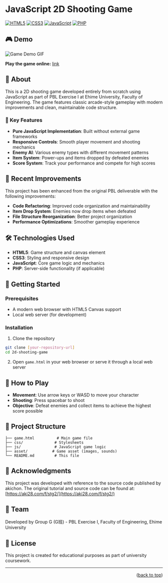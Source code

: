 # JavaScript 2D Shooting Game

<div id="top"></div>

[![HTML5](https://img.shields.io/badge/html5-%23E34F26.svg?style=for-the-badge&logo=html5&logoColor=white)](https://developer.mozilla.org/en-US/docs/Web/HTML)
[![CSS3](https://img.shields.io/badge/css3-%231572B6.svg?style=for-the-badge&logo=css3&logoColor=white)](https://developer.mozilla.org/en-US/docs/Web/CSS)
[![JavaScript](https://img.shields.io/badge/javascript-%23323330.svg?style=for-the-badge&logo=javascript&logoColor=%23F7DF1E)](https://developer.mozilla.org/en-US/docs/Web/JavaScript)
[![PHP](https://img.shields.io/badge/php-%23777BB4.svg?style=for-the-badge&logo=php&logoColor=white)](https://www.php.net/)

## 🎮 Demo

![Game Demo GIF](asset/media/shooting.gif)

**Play the game online:** [link](https://j341nono.github.io/2Dshooting/game.html)

## 📖 About

This is a 2D shooting game developed entirely from scratch using JavaScript as part of PBL Exercise I at Ehime University, Faculty of Engineering. The game features classic arcade-style gameplay with modern improvements and clean, maintainable code structure.

### 🎯 Key Features

- **Pure JavaScript Implementation**: Built without external game frameworks
- **Responsive Controls**: Smooth player movement and shooting mechanics
- **Enemy AI**: Various enemy types with different movement patterns
- **Item System**: Power-ups and items dropped by defeated enemies
- **Score System**: Track your performance and compete for high scores

## 🔧 Recent Improvements

This project has been enhanced from the original PBL deliverable with the following improvements:

- **Code Refactoring**: Improved code organization and maintainability
- **Item Drop System**: Enemies now drop items when defeated
- **File Structure Reorganization**: Better project organization
- **Performance Optimizations**: Smoother gameplay experience

## 🛠 Technologies Used

- **HTML5**: Game structure and canvas element
- **CSS3**: Styling and responsive design
- **JavaScript**: Core game logic and mechanics
- **PHP**: Server-side functionality (if applicable)

## 🚀 Getting Started

### Prerequisites

- A modern web browser with HTML5 Canvas support
- Local web server (for development)

### Installation

1. Clone the repository
```bash
git clone [your-repository-url]
cd 2d-shooting-game
```

2. Open `game.html` in your web browser or serve it through a local web server

## 🎲 How to Play

- **Movement**: Use arrow keys or WASD to move your character
- **Shooting**: Press spacebar to shoot
- **Objective**: Defeat enemies and collect items to achieve the highest score possible

## 📁 Project Structure

```
├── game.html          # Main game file
├── css/              # Stylesheets
├── js/               # JavaScript game logic
├── asset/           # Game asset (images, sounds)
└── README.md         # This file
```

## 🙏 Acknowledgments

This project was developed with reference to the source code published by akichon. The original tutorial and source code can be found at: [https://aki28.com/f/stg2/](https://aki28.com/f/stg2/)

## 👥 Team

Developed by Group G (G班) - PBL Exercise I, Faculty of Engineering, Ehime University

## 📄 License

This project is created for educational purposes as part of university coursework.

---

<p align="right">(<a href="#top">back to top</a>)</p>